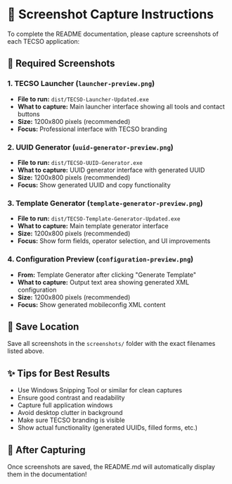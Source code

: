 # 📸 Screenshot Capture Instructions

To complete the README documentation, please capture screenshots of each TECSO application:

## 🎯 Required Screenshots

### 1. TECSO Launcher (`launcher-preview.png`)
- **File to run:** `dist/TECSO-Launcher-Updated.exe`
- **What to capture:** Main launcher interface showing all tools and contact buttons
- **Size:** 1200x800 pixels (recommended)
- **Focus:** Professional interface with TECSO branding

### 2. UUID Generator (`uuid-generator-preview.png`)
- **File to run:** `dist/TECSO-UUID-Generator.exe`
- **What to capture:** UUID generator interface with generated UUID
- **Size:** 1200x800 pixels (recommended)
- **Focus:** Show generated UUID and copy functionality

### 3. Template Generator (`template-generator-preview.png`)
- **File to run:** `dist/TECSO-Template-Generator-Updated.exe`
- **What to capture:** Main template generator interface
- **Size:** 1200x800 pixels (recommended)
- **Focus:** Show form fields, operator selection, and UI improvements

### 4. Configuration Preview (`configuration-preview.png`)
- **From:** Template Generator after clicking "Generate Template"
- **What to capture:** Output text area showing generated XML configuration
- **Size:** 1200x800 pixels (recommended)
- **Focus:** Show generated mobileconfig XML content

## 📁 Save Location
Save all screenshots in the `screenshots/` folder with the exact filenames listed above.

## ✨ Tips for Best Results
- Use Windows Snipping Tool or similar for clean captures
- Ensure good contrast and readability
- Capture full application windows
- Avoid desktop clutter in background
- Make sure TECSO branding is visible
- Show actual functionality (generated UUIDs, filled forms, etc.)

## 🔄 After Capturing
Once screenshots are saved, the README.md will automatically display them in the documentation!